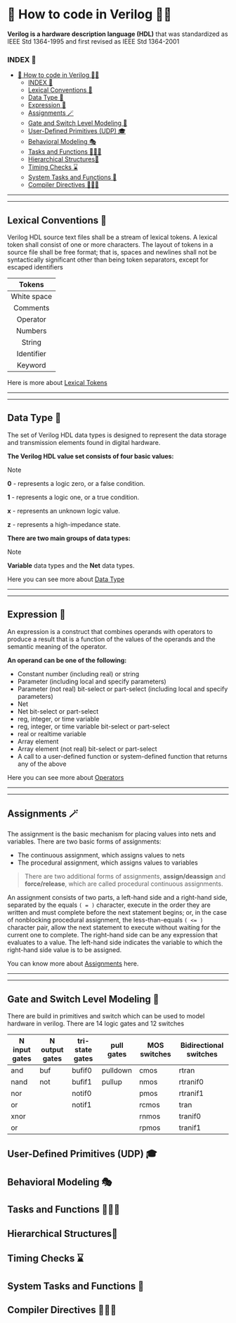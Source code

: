 # 👣 How to code in Verilog ✍🏼

**Verilog is a hardware description language (HDL)** that was standardized as IEEE Std 1364-1995 and first revised as IEEE Std 1364-2001

 ### INDEX 📂

- [👣 How to code in Verilog ✍🏼](#-how-to-code-in-verilog-)
    - [INDEX 📂](#index-)
  - [Lexical Conventions 🔢](#lexical-conventions-)
  - [Data Type 🧩](#data-type-)
  - [Expression 🎲](#expression-)
  - [Assignments 🪄](#assignments-)
  - [Gate and Switch Level Modeling 🧱](#gate-and-switch-level-modeling-)
  - [User-Defined Primitives (UDP) 🎓](#user-defined-primitives-udp-)
  - [Behavioral Modeling 🎭](#behavioral-modeling-)
  - [Tasks and Functions 🧗🏼‍♀️](#tasks-and-functions-️)
  - [Hierarchical Structures🌲](#hierarchical-structures)
  - [Timing Checks ⌛](#timing-checks-)
  - [System Tasks and Functions 🔮](#system-tasks-and-functions-)
  - [Compiler Directives 🧜🏼‍♂️](#compiler-directives-️)

---
---


## Lexical Conventions 🔢 

Verilog HDL source text files shall be a stream of lexical tokens. A lexical token shall consist of one or more
characters. The layout of tokens in a source file shall be free format; that is, spaces and newlines shall not be
syntactically significant other than being token separators, except for escaped identifiers

|   Tokens    |
| :---------: |
| White space |
|  Comments   |
|  Operator   |
|   Numbers   |
|   String    |
| Identifier  |
|   Keyword   |

Here is more about [Lexical Tokens](Lexical%20Token.md)

---
---


## Data Type 🧩

The set of Verilog HDL data types is designed to represent the data storage and transmission elements found in digital hardware.

**The Verilog HDL value set consists of four basic values:**
> [!NOTE]
> **0** - represents a logic zero, or a false condition.
> 
> **1** - represents a logic one, or a true condition.
> 
> **x** - represents an unknown logic value.
> 
> **z** - represents a high-impedance state.

**There are two main groups of data types:**

> [!NOTE]
> **Variable** data types and the **Net** data types.

Here you can see more about [Data Type](Data%20type.md)

---
---

## Expression 🎲

An expression is a construct that combines operands with operators to produce a result that is a function of the values of the operands and the semantic meaning of the operator.

**An operand can be one of the following:**

-  Constant number (including real) or string
-  Parameter (including local and specify parameters)
- Parameter (not real) bit-select or part-select (including local and specify parameters)
- Net
- Net bit-select or part-select
- reg, integer, or time variable
- reg, integer, or time variable bit-select or part-select
- real or realtime variable
- Array element
- Array element (not real) bit-select or part-select
- A call to a user-defined function or system-defined function that returns any of the above

Here you can see more about [Operators](operators.md)

---
---

## Assignments 🪄

The assignment is the basic mechanism for placing values into nets and variables. There are two basic forms
of assignments:
- The continuous assignment, which assigns values to nets
- The procedural assignment, which assigns values to variables

> There are two additional forms of assignments, **assign/deassign** and **force/release**, which are called procedural continuous assignments.

An assignment consists of two parts, a left-hand side and a right-hand side, separated by the equals `( = )` character, execute in the order they are written and must complete before the next statement begins; or, in the case of nonblocking procedural assignment, the less-than-equals `( <= )` character pair, allow the next statement to execute without waiting for the current one to complete. The right-hand side can be any expression that evaluates to a value. The left-hand side indicates the variable to which the right-hand side value is to be assigned.

You can know more about [Assignments](assignment.md) here.

---
---

## Gate and Switch Level Modeling 🧱

There are build in primitives and switch which can be used to model hardware in verilog. 
There are 14 logic gates and 12 switches

| N input gates | N output gates | tri-state gates | pull gates | MOS switches | Bidirectional switches |
| ------------- | -------------- | --------------- | ---------- | ------------ | ---------------------- |
| and           | buf            | bufif0          | pulldown   | cmos         | rtran                  |
| nand          | not            | bufif1          | pullup     | nmos         | rtranif0               |
| nor           |                | notif0          |            | pmos         | rtranif1               |
| or            |                | notif1          |            | rcmos        | tran                   |
| xnor          |                |                 |            | rnmos        | tranif0                |
| or            |                |                 |            | rpmos        | tranif1                |

## User-Defined Primitives (UDP) 🎓

## Behavioral Modeling 🎭

## Tasks and Functions 🧗🏼‍♀️

## Hierarchical Structures🌲

## Timing Checks ⌛

## System Tasks and Functions 🔮

## Compiler Directives 🧜🏼‍♂️

